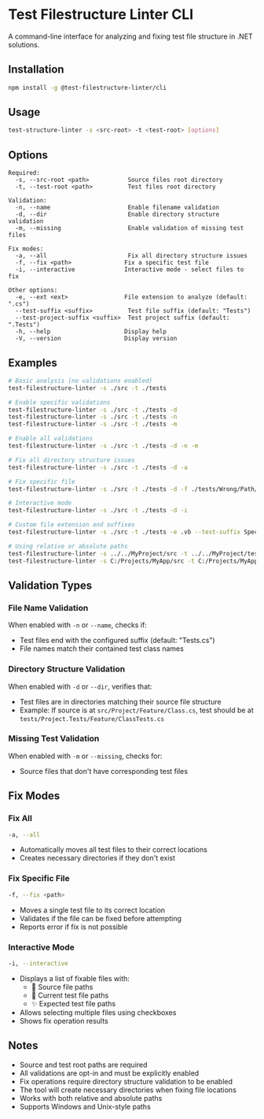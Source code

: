 # Test Filestructure Linter CLI

A command-line interface for analyzing and fixing test file structure in .NET solutions.

## Installation

```bash
npm install -g @test-filestructure-linter/cli
```

## Usage

```bash
test-structure-linter -s <src-root> -t <test-root> [options]
```

## Options

```
Required:
  -s, --src-root <path>           Source files root directory
  -t, --test-root <path>          Test files root directory

Validation:
  -n, --name                      Enable filename validation
  -d, --dir                       Enable directory structure validation
  -m, --missing                   Enable validation of missing test files

Fix modes:
  -a, --all                       Fix all directory structure issues
  -f, --fix <path>               Fix a specific test file
  -i, --interactive              Interactive mode - select files to fix

Other options:
  -e, --ext <ext>                File extension to analyze (default: ".cs")
  --test-suffix <suffix>          Test file suffix (default: "Tests")
  --test-project-suffix <suffix>  Test project suffix (default: ".Tests")
  -h, --help                     Display help
  -V, --version                  Display version
```

## Examples

```bash
# Basic analysis (no validations enabled)
test-filestructure-linter -s ./src -t ./tests

# Enable specific validations
test-filestructure-linter -s ./src -t ./tests -d
test-filestructure-linter -s ./src -t ./tests -n
test-filestructure-linter -s ./src -t ./tests -m

# Enable all validations
test-filestructure-linter -s ./src -t ./tests -d -n -m

# Fix all directory structure issues
test-filestructure-linter -s ./src -t ./tests -d -a

# Fix specific file
test-filestructure-linter -s ./src -t ./tests -d -f ./tests/Wrong/Path/MyTests.cs

# Interactive mode
test-filestructure-linter -s ./src -t ./tests -d -i

# Custom file extension and suffixes
test-filestructure-linter -s ./src -t ./tests -e .vb --test-suffix Spec --test-project-suffix .Specs

# Using relative or absolute paths
test-filestructure-linter -s ../../MyProject/src -t ../../MyProject/tests
test-filestructure-linter -s C:/Projects/MyApp/src -t C:/Projects/MyApp/tests
```

## Validation Types

### File Name Validation
When enabled with `-n` or `--name`, checks if:
- Test files end with the configured suffix (default: "Tests.cs")
- File names match their contained test class names

### Directory Structure Validation
When enabled with `-d` or `--dir`, verifies that:
- Test files are in directories matching their source file structure
- Example: If source is at `src/Project/Feature/Class.cs`, test should be at `tests/Project.Tests/Feature/ClassTests.cs`

### Missing Test Validation
When enabled with `-m` or `--missing`, checks for:
- Source files that don't have corresponding test files

## Fix Modes

### Fix All
```bash
-a, --all
```
- Automatically moves all test files to their correct locations
- Creates necessary directories if they don't exist

### Fix Specific File
```bash
-f, --fix <path>
```
- Moves a single test file to its correct location
- Validates if the file can be fixed before attempting
- Reports error if fix is not possible

### Interactive Mode
```bash
-i, --interactive
```
- Displays a list of fixable files with:
  - 📄 Source file paths
  - 🧪 Current test file paths
  - ✨ Expected test file paths
- Allows selecting multiple files using checkboxes
- Shows fix operation results

## Notes
- Source and test root paths are required
- All validations are opt-in and must be explicitly enabled
- Fix operations require directory structure validation to be enabled
- The tool will create necessary directories when fixing file locations
- Works with both relative and absolute paths
- Supports Windows and Unix-style paths 